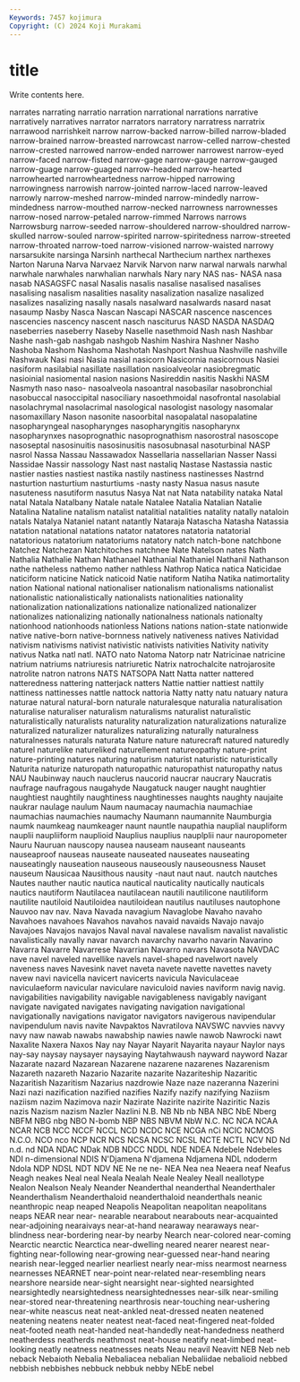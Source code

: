 ```yaml
---
Keywords: 7457 kojimura
Copyright: (C) 2024 Koji Murakami
---
```


# title

Write contents here.



 narrates narrating
narratio narration narrational narrations narrative narratively narratives narrator narrators narratory
narratress narratrix narrawood narrishkeit narrow narrow-backed narrow-billed narrow-bladed narrow-brained narrow-breasted
narrowcast narrow-celled narrow-chested narrow-crested narrowed narrow-ended narrower narrowest narrow-eyed narrow-faced
narrow-fisted narrow-gage narrow-gauge narrow-gauged narrow-guage narrow-guaged narrow-headed narrow-hearted narrowhearted narrowheartedness
narrow-hipped narrowing narrowingness narrowish narrow-jointed narrow-laced narrow-leaved narrowly narrow-meshed narrow-minded
narrow-mindedly narrow-mindedness narrow-mouthed narrow-necked narrowness narrownesses narrow-nosed narrow-petaled narrow-rimmed Narrows
narrows Narrowsburg narrow-seeded narrow-shouldered narrow-shouldred narrow-skulled narrow-souled narrow-spirited narrow-spiritedness narrow-streeted
narrow-throated narrow-toed narrow-visioned narrow-waisted narrowy narsarsukite narsinga Narsinh narthecal Narthecium
narthex narthexes Narton Naruna Narva Narvaez Narvik Narvon narw narwal
narwals narwhal narwhale narwhales narwhalian narwhals Nary nary NAS nas-
NASA nasa nasab NASAGSFC nasal Nasalis nasalis nasalise nasalised nasalises
nasalising nasalism nasalities nasality nasalization nasalize nasalized nasalizes nasalizing nasally
nasals nasalward nasalwards nasard nasat nasaump Nasby Nasca Nascan Nascapi
NASCAR nascence nascences nascencies nascency nascent nasch nasciturus NASD NASDA
NASDAQ naseberries naseberry Naseby Naselle nasethmoid Nash nash Nashbar Nashe
nash-gab nashgab nashgob Nashim Nashira Nashner Nasho Nashoba Nashom Nashoma
Nashotah Nashport Nashua Nashville nashville Nashwauk Nasi nasi Nasia nasial
nasicorn Nasicornia nasicornous Nasiei nasiform nasilabial nasillate nasillation nasioalveolar nasiobregmatic
nasioinial nasiomental nasion nasions Nasireddin nasitis Naskhi NASM Nasmyth naso
naso- nasoalveola nasoantral nasobasilar nasobronchial nasobuccal nasoccipital nasociliary nasoethmoidal nasofrontal
nasolabial nasolachrymal nasolacrimal nasological nasologist nasology nasomalar nasomaxillary Nason nasonite
nasoorbital nasopalatal nasopalatine nasopharyngeal nasopharynges nasopharyngitis nasopharynx nasopharynxes nasoprognathic nasoprognathism
nasorostral nasoscope nasoseptal nasosinuitis nasosinusitis nasosubnasal nasoturbinal NASP nasrol Nassa
Nassau Nassawadox Nassellaria nassellarian Nasser Nassi Nassidae Nassir nassology Nast
nast nastaliq Nastase Nastassia nastic nastier nasties nastiest nastika nastily
nastiness nastinesses Nastrnd nasturtion nasturtium nasturtiums -nasty nasty Nasua nasus
nasute nasuteness nasutiform nasutus Nasya Nat nat Nata natability nataka
Natal natal Natala Natalbany Natale natale Natalee Natalia Natalian Natalie
Natalina Nataline natalism natalist natalitial natalities natality natally nataloin natals
Natalya Nataniel natant natantly Nataraja Natascha Natasha Natassia natation natational
natations natator natatores natatoria natatorial natatorious natatorium natatoriums natatory natch
natch-bone natchbone Natchez Natchezan Natchitoches natchnee Nate Natelson nates Nath
Nathalia Nathalie Nathan Nathanael Nathanial Nathaniel Nathanil Nathanson nathe natheless
nathemo nather nathless Nathrop Natica natica Naticidae naticiform naticine Natick
naticoid Natie natiform Natiha Natika natimortality nation National national nationaliser
nationalism nationalisms nationalist nationalistic nationalistically nationalists nationalities nationality nationalization nationalizations
nationalize nationalized nationalizer nationalizes nationalizing nationally nationalness nationals nationalty nationhood
nationhoods nationless Nations nations nation-state nationwide native native-born native-bornness natively
nativeness natives Natividad nativism nativisms nativist nativistic nativists nativities Nativity
nativity nativus Natka natl natl. NATO nato Natoma Natorp natr
Natricinae natricine natrium natriums natriuresis natriuretic Natrix natrochalcite natrojarosite natrolite
natron natrons NATS NATSOPA Natt Natta natter nattered natteredness nattering
natterjack natters Nattie nattier nattiest nattily nattiness nattinesses nattle nattock
nattoria Natty natty natu natuary natura naturae natural natural-born naturale
naturalesque naturalia naturalisation naturalise naturaliser naturalism naturalisms naturalist naturalistic naturalistically
naturalists naturality naturalization naturalizations naturalize naturalized naturalizer naturalizes naturalizing naturally
naturalness naturalnesses naturals naturata Nature nature naturecraft natured naturedly naturel
naturelike natureliked naturellement natureopathy nature-print nature-printing natures naturing naturism naturist
naturistic naturistically Naturita naturize naturopath naturopathic naturopathist naturopathy natus NAU
Naubinway nauch nauclerus naucorid naucrar naucrary Naucratis naufrage naufragous naugahyde
Naugatuck nauger naught naughtier naughtiest naughtily naughtiness naughtinesses naughts naughty
naujaite naukrar naulage naulum Naum naumacay naumachia naumachiae naumachias naumachies
naumachy Naumann naumannite Naumburgia naumk naumkeag naumkeager naunt nauntle naupathia
nauplial naupliform nauplii naupliiform nauplioid Nauplius nauplius nauplplii naur nauropometer
Nauru Nauruan nauscopy nausea nauseam nauseant nauseants nauseaproof nauseas nauseate
nauseated nauseates nauseating nauseatingly nauseation nauseous nauseously nauseousness Nauset nauseum
Nausicaa Nausithous nausity -naut naut naut. nautch nautches Nautes nauther
nautic nautica nautical nauticality nautically nauticals nautics nautiform Nautilacea nautilacean
nautili nautilicone nautiliform nautilite nautiloid Nautiloidea nautiloidean nautilus nautiluses nautophone
Nauvoo nav nav. Nava Navada navagium Navaglobe Navaho navaho Navahoes
navahoes Navahos navahos navaid navaids Navajo navajo Navajoes Navajos navajos
Naval naval navalese navalism navalist navalistic navalistically navally navar navarch
navarchy navarho navarin Navarino Navarra Navarre Navarrese Navarrian Navarro navars
Navasota NAVDAC nave navel naveled navellike navels navel-shaped navelwort navely
naveness naves Navesink navet naveta navete navette navettes navety navew
navi navicella navicert navicerts navicula Naviculaceae naviculaeform navicular naviculare naviculoid
navies naviform navig navig. navigabilities navigability navigable navigableness navigably navigant
navigate navigated navigates navigating navigation navigational navigationally navigations navigator navigators
navigerous navipendular navipendulum navis navite Navpaktos Navratilova NAVSWC navvies navvy
navy naw nawab nawabs nawabship nawies nawle nawob Nawrocki nawt
Naxalite Naxera Naxos Nay nay Nayar Nayarit Nayarita nayaur Naylor
nays nay-say naysay naysayer naysaying Naytahwaush nayward nayword Nazar Nazarate
nazard Nazarean Nazarene nazarene nazarenes Nazarenism Nazareth nazareth Nazario Nazarite
nazarite Nazariteship Nazaritic Nazaritish Nazaritism Nazarius nazdrowie Naze naze nazeranna
Nazerini Nazi nazi nazification nazified nazifies Nazify nazify nazifying Naziism
naziism nazim Nazimova nazir Nazirate Nazirite nazirite Naziritic Nazis nazis
Nazism nazism Nazler Nazlini N.B. NB Nb nb NBA NBC
NbE Nberg NBFM NBG nbg NBO N-bomb NBP NBS NBVM
NbW N.C. NC NCA NCAA NCAR NCB NCC NCCF NCCL
NCD NCDC NCE NCGA nCi NCIC NCMOS N.C.O. NCO nco
NCP NCR NCS NCSA NCSC NCSL NCTE NCTL NCV ND
Nd n.d. nd NDA NDAC NDak NDB NDCC NDDL NDE
NDEA Ndebele Ndebeles NDI n-dimensional NDIS N'Djamena N'djamena Ndjamena NDL
ndoderm Ndola NDP NDSL NDT NDV NE Ne ne ne-
NEA Nea nea Neaera neaf Neafus Neagh neakes Neal neal
Neala Nealah Neale Nealey Neall neallotype Nealon Nealson Nealy Neander
Neanderthal neanderthal Neanderthaler Neanderthalism Neanderthaloid neanderthaloid neanderthals neanic neanthropic neap
neaped Neapolis Neapolitan neapolitan neapolitans neaps NEAR near near- nearable
nearabout nearabouts near-acquainted near-adjoining nearaivays near-at-hand nearaway nearaways near-blindness near-bordering
near-by nearby Nearch near-colored near-coming Nearctic nearctic Nearctica near-dwelling neared
nearer nearest near-fighting near-following near-growing near-guessed near-hand nearing nearish near-legged
nearlier nearliest nearly near-miss nearmost nearness nearnesses NEARNET near-point near-related
near-resembling nears nearshore nearside near-sight nearsight near-sighted nearsighted nearsightedly nearsightedness
nearsightednesses near-silk near-smiling near-stored near-threatening nearthrosis near-touching near-ushering near-white neascus
neat neat-ankled neat-dressed neaten neatened neatening neatens neater neatest neat-faced
neat-fingered neat-folded neat-footed neath neat-handed neat-handedly neat-handedness neatherd neatherdess neatherds
neathmost neat-house neatify neat-limbed neat-looking neatly neatness neatnesses neats Neau
neavil Neavitt NEB Neb neb neback Nebaioth Nebalia Nebaliacea nebalian
Nebaliidae nebalioid nebbed nebbish nebbishes nebbuck nebbuk nebby NEbE nebel
